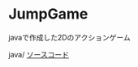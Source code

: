 # JumpGame
javaで作成した2Dのアクションゲーム

java/
[ソースコード](https://github.com/chonommmm/java_JumpGame/tree/main/java)



